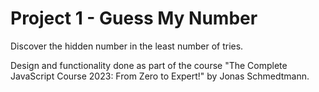 # Project 1 - Guess My Number

Discover the hidden number in the least number of tries.

Design and functionality done as part of the course "The Complete JavaScript Course 2023: From Zero to Expert!" by Jonas Schmedtmann.
